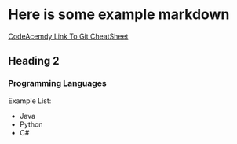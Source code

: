 # Here is some example markdown

[CodeAcemdy Link To Git CheatSheet](https://www.codecademy.com/learn/learn-git/modules/learn-git-git-workflow-u/cheatsheet)

## Heading 2

### Programming Languages
Example List:
* Java 
* Python
* C#
